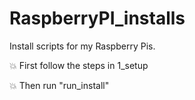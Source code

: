 # RaspberryPI_installs
Install scripts for my Raspberry Pis.

:boom: First follow the steps in 1_setup

:boom: Then run "run_install"
